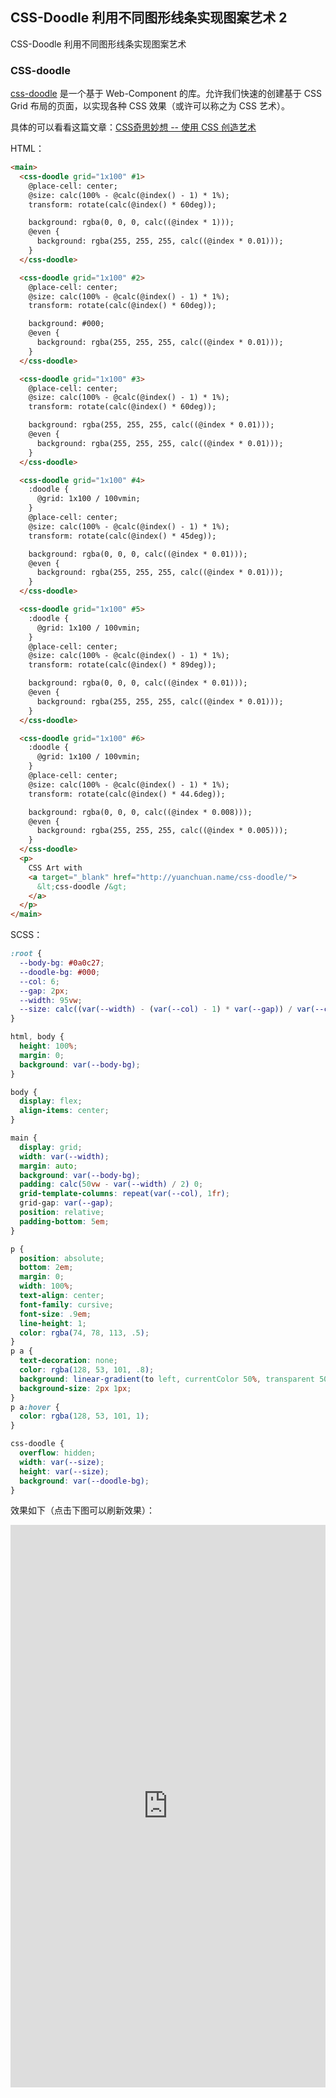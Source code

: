 ## CSS-Doodle 利用不同图形线条实现图案艺术 2

CSS-Doodle 利用不同图形线条实现图案艺术

### CSS-doodle

[css-doodle](https://github.com/css-doodle/css-doodle) 是一个基于 Web-Component 的库。允许我们快速的创建基于 CSS Grid 布局的页面，以实现各种 CSS 效果（或许可以称之为 CSS 艺术）。

具体的可以看看这篇文章：[CSS奇思妙想 -- 使用 CSS 创造艺术](https://github.com/chokcoco/iCSS/issues/94)

HTML：

```HTML
<main>
  <css-doodle grid="1x100" #1>
    @place-cell: center;
    @size: calc(100% - @calc(@index() - 1) * 1%);
    transform: rotate(calc(@index() * 60deg));

    background: rgba(0, 0, 0, calc((@index * 1)));
    @even {
      background: rgba(255, 255, 255, calc((@index * 0.01)));
    }
  </css-doodle>

  <css-doodle grid="1x100" #2>
    @place-cell: center;
    @size: calc(100% - @calc(@index() - 1) * 1%);
    transform: rotate(calc(@index() * 60deg));

    background: #000;
    @even {
      background: rgba(255, 255, 255, calc((@index * 0.01)));
    }
  </css-doodle>

  <css-doodle grid="1x100" #3>
    @place-cell: center;
    @size: calc(100% - @calc(@index() - 1) * 1%);
    transform: rotate(calc(@index() * 60deg));

    background: rgba(255, 255, 255, calc((@index * 0.01)));
    @even {
      background: rgba(255, 255, 255, calc((@index * 0.01)));
    }
  </css-doodle>

  <css-doodle grid="1x100" #4>
    :doodle {
      @grid: 1x100 / 100vmin;
    }
    @place-cell: center;
    @size: calc(100% - @calc(@index() - 1) * 1%);
    transform: rotate(calc(@index() * 45deg));

    background: rgba(0, 0, 0, calc((@index * 0.01)));
    @even {
      background: rgba(255, 255, 255, calc((@index * 0.01)));
    }
  </css-doodle>

  <css-doodle grid="1x100" #5>
    :doodle {
      @grid: 1x100 / 100vmin;
    }
    @place-cell: center;
    @size: calc(100% - @calc(@index() - 1) * 1%);
    transform: rotate(calc(@index() * 89deg));

    background: rgba(0, 0, 0, calc((@index * 0.01)));
    @even {
      background: rgba(255, 255, 255, calc((@index * 0.01)));
    }
  </css-doodle>

  <css-doodle grid="1x100" #6>
    :doodle {
      @grid: 1x100 / 100vmin;
    }
    @place-cell: center;
    @size: calc(100% - @calc(@index() - 1) * 1%);
    transform: rotate(calc(@index() * 44.6deg));

    background: rgba(0, 0, 0, calc((@index * 0.008)));
    @even {
      background: rgba(255, 255, 255, calc((@index * 0.005)));
    }
  </css-doodle>
  <p>
    CSS Art with
    <a target="_blank" href="http://yuanchuan.name/css-doodle/">
      &lt;css-doodle /&gt;
    </a>
  </p>
</main>
```

SCSS：
```scss
:root {
  --body-bg: #0a0c27;
  --doodle-bg: #000;
  --col: 6;
  --gap: 2px;
  --width: 95vw;
  --size: calc((var(--width) - (var(--col) - 1) * var(--gap)) / var(--col));
}

html, body {
  height: 100%;
  margin: 0;
  background: var(--body-bg);
}

body {
  display: flex;
  align-items: center;
}

main {
  display: grid;
  width: var(--width);
  margin: auto;
  background: var(--body-bg); 
  padding: calc(50vw - var(--width) / 2) 0;
  grid-template-columns: repeat(var(--col), 1fr);
  grid-gap: var(--gap);
  position: relative;
  padding-bottom: 5em;
}

p {
  position: absolute;
  bottom: 2em;
  margin: 0;
  width: 100%;
  text-align: center;
  font-family: cursive;
  font-size: .9em;
  line-height: 1;
  color: rgba(74, 78, 113, .5);
}
p a {
  text-decoration: none;
  color: rgba(128, 53, 101, .8);
  background: linear-gradient(to left, currentColor 50%, transparent 50%) 0 100% repeat-x;
  background-size: 2px 1px;
}
p a:hover {
  color: rgba(128, 53, 101, 1);
}

css-doodle {
  overflow: hidden;
  width: var(--size);
  height: var(--size);
  background: var(--doodle-bg);
}
```

效果如下（点击下图可以刷新效果）：

<iframe height="900" style="width: 100%;" scrolling="no" title="CSS-doodle Pure CSS Pattern  " src="https://codepen.io/Chokcoco/embed/wvzLPoO?height=900&theme-id=light&default-tab=result" frameborder="no" loading="lazy" allowtransparency="true" allowfullscreen="true">
  See the Pen <a href='https://codepen.io/Chokcoco/pen/wvzLPoO'>CSS-doodle Pure CSS Pattern  </a> by Chokcoco
  (<a href='https://codepen.io/Chokcoco'>@Chokcoco</a>) on <a href='https://codepen.io'>CodePen</a>.
</iframe>
